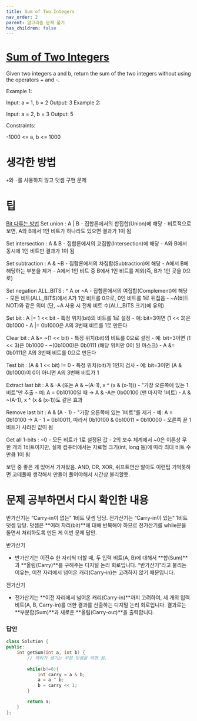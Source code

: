 ```yaml
---
title: Sum of Two Integers
nav_order: 2
parent: 알고리즘 문제 풀기
has_children: false
---
```



# [Sum of Two Integers](https://leetcode.com/problems/sum-of-two-integers/description/)
Given two integers a and b, return the sum of the two integers without using the operators + and -.

Example 1:

Input: a = 1, b = 2
Output: 3
Example 2:

Input: a = 2, b = 3
Output: 5
 

Constraints:

-1000 <= a, b <= 1000

# 생각한 방법
`+`와 `-`를 사용하지 않고 덧셈 구현 문제

# 팁
[Bit 다루는 방법](https://leetcode.com/problems/sum-of-two-integers/solutions/84278/a-summary-how-to-use-bit-manipulation-to-solve-problems-easily-and-efficiently)
Set union : A | B
    - 집합론에서의 합집합(Union)에 해당
    - 비트적으로 보면, A와 B에서 1인 비트가 하나라도 있으면 결과가 1이 됨

Set intersection : A & B
    - 집합론에서의 교집합(Intersection)에 해당
    - A와 B에서 동시에 1인 비트만 결과가 1이 됨

Set subtraction : A & ~B
    - 집합론에서의 차집합(Subtraction)에 해당
    - A에서 B에 해당하는 부분을 제거
    - A에서 1인 비트 중 B에서 1인 비트를 제외(즉, B가 1인 곳을 0으로)

Set negation ALL_BITS : ^ A or ~A
    - 집합론에서의 여집합(Complement)에 해당
    - 모든 비트(ALL_BITS)에서 A가 1인 비트를 0으로, 0인 비트를 1로 뒤집음
    - ~A(비트 NOT)와 같은 의미 (단, ~A 사용 시 전체 비트 수(ALL_BITS 크기)에 유의)

Set bit : A |= 1 << bit
    - 특정 위치(bit)의 비트를 1로 설정
    - 예: bit=3이면 (1 << 3)은 0b1000
    - A |= 0b1000은 A의 3번째 비트를 1로 만든다

Clear bit : A &= ~(1 << bit)
    - 특정 위치(bit)의 비트를 0으로 설정
    - 예: bit=3이면 (1 << 3)은 0b1000
    - ~(0b1000)은 0b0111 (해당 위치만 0이 된 마스크)
    - A &= 0b0111은 A의 3번째 비트를 0으로 만든다

Test bit : (A & 1 << bit) != 0
    - 특정 위치(bit)가 1인지 검사
    - 예: bit=3이면 (A & 0b1000)이 0이 아니면 A의 3번째 비트가 1

Extract last bit : A & -A (또는 A & ~(A-1), x ^ (x & (x-1)))
    - "가장 오른쪽에 있는 1비트"만 추출
    - 예: A = 0b10100일 때 → A & -A는 0b00100 (맨 마지막 1비트)
    - A & ~(A-1), x ^ (x & (x-1))도 같은 효과

Remove last bit : A & (A - 1)
    - "가장 오른쪽에 있는 1비트"를 제거
    - 예: A = 0b10100 → A - 1 = 0b10011, 따라서 0b10100 & 0b10011 = 0b10000
    - 오른쪽 끝 1비트가 사라진 값이 됨

Get all 1-bits : ~0
    - 모든 비트가 1로 설정된 값
    - 2의 보수 체계에서 ~0은 이론상 무한 개의 1비트이지만,
      실제 컴퓨터에서는 자료형 크기(int, long 등)에 따라 최대 비트 수만큼 1이 됨


보던 중 좋은 게 있어서 가져왔음. 
AND, OR, XOR, 쉬프트연산 알아도 이런팁 기억못하면 코테풀때 생각해서 만들어 풀어야해서 시간상 불리할듯.

# 문제 공부하면서 다시 확인한 내용
반가산기는 “Carry-in이 없는” 1비트 덧셈 담당.
전가산기는 “Carry-in이 있는” 1비트 덧셈 담당.
덧셈은  **여러 자리(bit)**에 대해 반복해야 하므로 전가산기를 while문을 돌면서 처리하도록 만든 게 이번 문제 답안.

반가산기
- 반가산기는 이진수 한 자리씩 더할 때, 두 입력 비트(A, B)에 대해서 **합(Sum)**과 **올림(Carry)**를 구해주는 디지털 논리 회로입니다. “반가산기”라고 불리는 이유는, 이전 자리에서 넘어온 캐리(Carry-in)는 고려하지 않기 때문입니다.

전가산기
- 전가산기는 **이전 자리에서 넘어온 캐리(Carry-in)**까지 고려하여, 세 개의 입력 비트(A, B, Carry-in)를 더한 결과를 산출하는 디지털 논리 회로입니다. 결과로는 **부분합(Sum)**과 새로운 **올림(Carry-out)**을 출력합니다.



### 답안
```c++
class Solution {
public:
    int getSum(int a, int b) {
        // 캐리가 생기는 부분 덧셈을 하면 됨.
        
        while(b!=0){
            int carry = a & b;
            a = a ^ b;
            b = carry << 1;
        }

        return a;
    }
};
```